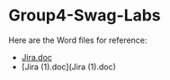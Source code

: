 # Group4-Swag-Labs
Here are the Word files for reference:

- [Jira.doc](Jira.doc)
- [Jira (1).doc](Jira (1).doc)
